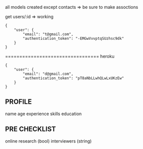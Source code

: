 all models created except contacts => be sure to make assoctions

get users/:id => working


```
{
    "user": {
        "email": "t@gmail.com",
        "authentication_token": "-EMGwVvvptqSUzhsc9dk"
    }
}
```
=================================
heroku
```
{
    "user": {
        "email": "d@gmail.com",
        "authentication_token": "pT8aNbLLwhQLwLxUKzEw"
    }
}
```

PROFILE
-------
name
age
experience
skills
education

PRE CHECKLIST
-------------
online research (bool)
interviewers (string)
